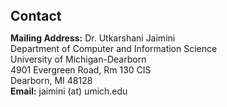 <h2 style="margin: 40px 0px 10px;">Contact</h2>

<p><strong>Mailing Address:</strong> Dr. Utkarshani Jaimini <br /> 
   Department of Computer and Information Science <br /> 
   University of Michigan-Dearborn <br /> 
   4901 Evergreen Road, Rm 130 CIS <br /> 
   Dearborn, MI 48128  <br /> 
<strong>Email:</strong> <email>jaimini (at) umich.edu</email>
</p>

<!-- 
<p><strong>Mailing Address:</strong> AI Institute, UofSC (AIISC), 1112 Greene St. Columbia, SC  29208  
<br />
<strong>Office Location:</strong> <a href="https://maps.app.goo.gl/e9v43pkLLSmMcMai8">Room  513</a>
<br />
<strong>Email:</strong> <email>ujaimini (at) email.sc.edu</email>
<br />
<strong>Phone:</strong> (937) 972-8652</p>
--> 
